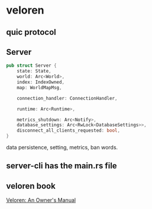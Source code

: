 # veloren

## quic protocol

## Server

``` rust
pub struct Server {
    state: State,
    world: Arc<World>,
    index: IndexOwned,
    map: WorldMapMsg,

    connection_handler: ConnectionHandler,

    runtime: Arc<Runtime>,

    metrics_shutdown: Arc<Notify>,
    database_settings: Arc<RwLock<DatabaseSettings>>,
    disconnect_all_clients_requested: bool,
}
```
data  persistence, setting, metrics, ban words.


## server-cli has the main.rs file

## veloren book
[Veloren: An Owner's Manual](https://book.veloren.net/introduction/index.html)
